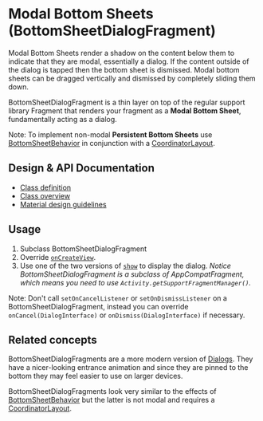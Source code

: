 <!--docs:
title: "Modal Bottom Sheets"
layout: detail
section: components
excerpt: "Modal Bottom Sheets render a shadow on the content below them to indicate that they are modal, essentially a dialog."
iconId: bottom_sheet
path: /catalog/modal-bottom-sheets/
-->

# Modal Bottom Sheets (BottomSheetDialogFragment)

Modal Bottom Sheets render a shadow on the content below them to indicate that
they are modal, essentially a dialog. If the content outside of the dialog is
tapped then the bottom sheet is dismissed. Modal bottom sheets can be dragged
vertically and dismissed by completely sliding them down.

BottomSheetDialogFragment is a thin layer on top of the regular support library
Fragment that renders your fragment as a **Modal Bottom Sheet**, fundamentally
acting as a dialog.

Note: To implement non-modal **Persistent Bottom Sheets** use
[BottomSheetBehavior](/material-components/material-components-android/blob/master/docs/components/BottomSheetBehavior.md)
in conjunction with a
[CoordinatorLayout](/material-components/material-components-android/blob/master/docs/components/CoordinatorLayout.md).

## Design & API Documentation

-   [Class
    definition](https://github.com/material-components/material-components-android/tree/master/lib/src/android/support/design/widget/BottomSheetDialogFragment.java)
    <!--{: .icon-list-item.icon-list-item--spec }-->
    <!-- Styles for list items requiring icons instead of standard bullets. -->
-   [Class
    overview](https://developer.android.com/reference/android/support/design/widget/BottomSheetDialogFragment.html)
    <!--{: .icon-list-item.icon-list-item--spec }-->
-   [Material design
    guidelines](https://material.io/guidelines/components/bottom-sheets.html#bottom-sheets-modal-bottom-sheets)
    <!--{: .icon-list-item.icon-list-item--spec }-->
<!--{: .icon-list }--> <!-- Style for a list that requires icons instead of standard bullets. -->

## Usage

1.  Subclass BottomSheetDialogFragment
2.  Override
    [`onCreateView`](https://developer.android.com/reference/android/app/Fragment.html#onCreateView\(android.view.LayoutInflater,%20android.view.ViewGroup,%20android.os.Bundle\)).
3.  Use one of the two versions of
    [`show`](https://developer.android.com/reference/android/support/v4/app/DialogFragment.html#show\(android.support.v4.app.FragmentManager,%20java.lang.String\))
    to display the dialog. *Notice BottomSheetDialogFragment is a subclass of
    AppCompatFragment, which means you need to use
    `Activity.getSupportFragmentManager()`.*

Note: Don't call `setOnCancelListener` or `setOnDismissListener` on a
BottomSheetDialogFragment, instead you can override `onCancel(DialogInterface)`
or `onDismiss(DialogInterface)` if necessary.

## Related concepts

BottomSheetDialogFragments are a more modern version of
[Dialogs](https://developer.android.com/guide/topics/ui/dialogs.html). They have
a nicer-looking entrance animation and since they are pinned to the bottom they
may feel easier to use on larger devices.

BottomSheetDialogFragments look very similar to the effects of
[BottomSheetBehavior](/material-components/material-components-android/blob/master/docs/components/BottomSheetBehavior.md)
but the latter is not modal and requires a
[CoordinatorLayout](/material-components/material-components-android/blob/master/docs/components/CoordinatorLayout.md).
